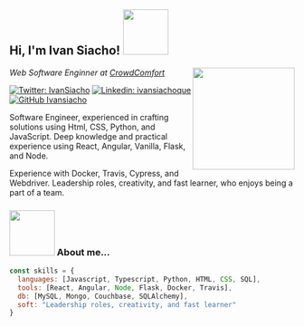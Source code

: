 <h2>Hi, I'm Ivan Siacho! <img src="https://media.giphy.com/media/MU4J3aBKxKyeS6TXDd/giphy.gif" height="80" /></h2>
<img align='right' src="https://media.giphy.com/media/ule4vhcY1xEKQ/giphy.gif" width="180">
<p><em>Web Software Enginner at <a href="https://crowdcomfort.com/">CrowdComfort</a>
</em></p>

[![Twitter: IvanSiacho](https://img.shields.io/twitter/follow/IvanSiacho?style=social)](https://twitter.com/IvanSiacho)
[![Linkedin: ivansiachoque](https://img.shields.io/badge/-ivansiachoque-blue?style=flat-square&logo=Linkedin&logoColor=white&link=linkedin.com/in/ivan-siachoque-17491247/)](linkedin.com/in/ivan-siachoque-17491247/)
[![GitHub Ivansiacho](https://img.shields.io/github/followers/ivansiacho?label=follow&style=social)](https://github.com/ivansiacho)

<p>
Software Engineer, experienced in crafting solutions using Html, CSS, Python, and JavaScript. Deep knowledge and practical experience using React, Angular, Vanilla, Flask, and Node.

Experience with Docker, Travis, Cypress, and Webdriver. Leadership roles, creativity, and fast learner, who enjoys being a part of a team. 
</p>


### <img src="https://media.giphy.com/media/cXRew6iGi0cLZSl76j/giphy.gif" width="80"> About me...

```javascript
const skills = {
  languages: [Javascript, Typescript, Python, HTML, CSS, SQL],
  tools: [React, Angular, Node, Flask, Docker, Travis],
  db: [MySQL, Mongo, Couchbase, SQLAlchemy],
  soft: "Leadership roles, creativity, and fast learner"
}
```

